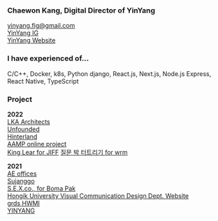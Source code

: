 ### Chaewon Kang, Digital Director of YinYang

yinyang.fig@gmail.com
<br /> [YinYang IG](https://instagram.com/yinyang.fig)
<br /> [YinYang Website](https://yin-yang.work)


### I have experienced of...

C/C++, Docker, k8s, Python django, React.js, Next.js, Node.js Express, React Native, TypeScript

### Project

**2022** <br />
[LKA Architects](https://leehongkim.com) <br />
[Unfounded](https://areyoulost.xyz) <br />
[Hinterland](https://hinterland.kr) <br />
[AAMP online project](https://becominglocal.a-amp.org) <br />
[King Lear for JIFF](https://www.mygravemypeace.com/)
[질문 박 터트리기 for wrm](https://boom-wrm.kr)

**2021** <br />
[AE offices](https://aeoffices.com) <br />
[Sujanggo](https://sujanggo.com) <br />
[S.E.X.co., for Boma Pak](https://s-e-x-co.com)<br />
[Hongik University Visual Communication Design Dept. Website](https://sidi.hongik.ac.kr)<br />
[grds HWMI](https://hwmi.grds.com)<br />
[YINYANG](https://yin-yang.work)<br />




